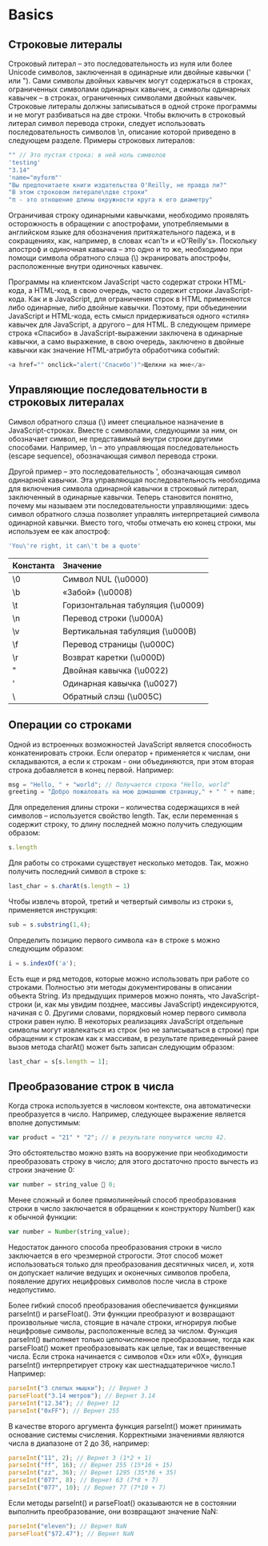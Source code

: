 # Basics

## Строковые литералы

Строковый литерал – это последовательность из нуля или более Unicode символов, заключенная в одинарные или двойные кавычки \(' или "\). Сами символы двойных кавычек могут содержаться в строках, ограниченных символами одинарных кавычек, а символы одинарных кавычек – в строках, ограниченных символами двойных кавычек. Строковые литералы должны записываться в одной строке программы и не могут разбиваться на две строки. Чтобы включить в строковый литерал символ перевода строки, следует использовать последовательность символов \n, описание которой приведено в следующем разделе. Примеры строковых литералов:

```javascript
"" // Это пустая строка: в ней ноль символов
'testing'
"3.14"
'name="myform"'
"Вы предпочитаете книги издательства O'Reilly, не правда ли?"
"В этом строковом литерале\nдве строки"
"π - это отношение длины окружности круга к его диаметру"
```

Ограничивая строку одинарными кавычками, необходимо проявлять осторожность в обращении с апострофами, употребляемыми в английском языке для обозначения притяжательного падежа, и в сокращениях, как, например, в словах «can't» и «O'Reilly's». Поскольку апостроф и одиночная кавычка – это одно и то же, необходимо при помощи символа обратного слэша \(\\) экранировать апострофы, расположенные внутри одиночных кавычек.

Программы на клиентском JavaScript часто содержат строки HTML-кода, а HTML-код, в свою очередь, часто содержит строки JavaScript-кода. Как и в JavaScript, для ограничения строк в HTML применяются либо одинарные, либо двойные кавычки. Поэтому, при объединении JavaScript и HTML-кода, есть смысл придерживаться одного «стиля» кавычек для JavaScript, а другого – для HTML. В следующем примере строка «Спасибо» в JavaScript-выражении заключена в одинарные кавычки, а само выражение, в свою очередь, заключено в двойные кавычки как значение HTML-атрибута обработчика событий:

```javascript
<a href="" onclick="alert('Спасибо')">Щелкни на мне</a>
```

## Управляющие последовательности в строковых литералах

Символ обратного слэша \(\\) имеет специальное назначение в JavaScript-строках. Вместе с символами, следующими за ним, он обозначает символ, не представимый внутри строки другими способами. Например, \n – это управляющая последовательность \(escape sequence\), обозначающая символ перевода строки.

Другой пример – это последовательность \', обозначающая символ одинарной кавычки. Эта управляющая последовательность необходима для включения символа одинарной кавычки в строковый литерал, заключенный в одинарные кавычки. Теперь становится понятно, почему мы называем эти последовательности управляющими: здесь символ обратного слэша позволяет управлять интерпретацией символа одинарной кавычки. Вместо того, чтобы отмечать ею конец строки, мы используем ее как апостроф:

```javascript
'You\'re right, it can\'t be a quote'
```

| Константа | Значение |
| :--- | :--- |
| \0 | Символ NUL \(\u0000\) |
| \b | «Забой» \(\u0008\) |
| \t | Горизонтальная табуляция \(\u0009\) |
| \n | Перевод строки \(\u000A\) |
| \v | Вертикальная табуляция \(\u000B\) |
| \f | Перевод страницы \(\u000C\) |
| \r | Возврат каретки \(\u000D\) |
| \" | Двойная кавычка \(\u0022\) |
| \' | Одинарная кавычка \(\u0027\) |
| \ | Обратный слэш \(\u005C\) |

## Операции со строками

Одной из встроенных возможностей JavaScript является способность конкатенировать строки. Если оператор `+` применяется к числам, они складываются, а если к строкам - они объединяются, при этом вторая строка добавляется в конец первой. Например:

```javascript
msg = "Hello, " + "world"; // Получается строка "Hello, world"
greeting = "Добро пожаловать на мою домашнюю страницу," + " " + name;
```

Для определения длины строки – количества содержащихся в ней символов – используется свойство length. Так, если переменная s содержит строку, то длину последней можно получить следующим образом:

```javascript
s.length
```

Для работы со строками существует несколько методов. Так, можно получить последний символ в строке s:

```javascript
last_char = s.charAt(s.length – 1)
```

Чтобы извлечь второй, третий и четвертый символы из строки s, применяется инструкция:

```javascript
sub = s.substring(1,4);
```

Определить позицию первого символа «a» в строке s можно следующим образом:

```javascript
i = s.indexOf('a');
```

Есть еще и ряд методов, которые можно использовать при работе со строками. Полностью эти методы документированы в описании объекта String. Из предыдущих примеров можно понять, что JavaScript-строки \(и, как мы увидим позднее, массивы JavaScript\) индексируются, начиная с 0. Другими словами, порядковый номер первого символа строки равен нулю. В некоторых реализациях JavaScript отдельные символы могут извлекаться из строк \(но не записываться в строки\) при обращении к строкам как к массивам, в результате приведенный ранее вызов метода charAt\(\) может быть записан следующим образом:

```javascript
last_char = s[s.length – 1];
```

## Преобразование строк в числа

Когда строка используется в числовом контексте, она автоматически преобразуется в число. Например, следующее выражение является вполне допустимым:

```javascript
var product = "21" * "2"; // в результате получится число 42.
```

Это обстоятельство можно взять на вооружение при необходимости преобразовать строку в число; для этого достаточно просто вычесть из строки значение 0:

```javascript
var number = string_value  0;
```

Менее сложный и более прямолинейный способ преобразования строки в число заключается в обращении к конструктору Number\(\) как к обычной функции:

```javascript
var number = Number(string_value);
```

Недостаток данного способа преобразования строки в число заключается в его чрезмерной строгости. Этот способ может использоваться только для преобразования десятичных чисел, и, хотя он допускает наличие ведущих и оконечных символов пробела, появление других нецифровых символов после числа в строке недопустимо.

Более гибкий способ преобразования обеспечивается функциями parseInt\(\) и parseFloat\(\). Эти функции преобразуют и возвращают произвольные числа, стоящие в начале строки, игнорируя любые нецифровые символы, расположенные вслед за числом. Функция parseInt\(\) выполняет только целочисленное преобразование, тогда как parseFloat\(\) может преобразовывать как целые, так и вещественные числа. Если строка начинается с символов «0x» или «0X», функция parseInt\(\) интерпретирует строку как шестнадцатеричное число.1 Например:

```javascript
parseInt("3 слепых мышки"); // Вернет 3
parseFloat("3.14 метров"); // Вернет 3.14
parseInt("12.34"); // Вернет 12
parseInt("0xFF"); // Вернет 255
```

В качестве второго аргумента функция parseInt\(\) может принимать основание системы счисления. Корректными значениями являются числа в диапазоне от 2 до 36, например:

```javascript
parseInt("11", 2); // Вернет 3 (1*2 + 1)
parseInt("ff", 16); // Вернет 255 (15*16 + 15)
parseInt("zz", 36); // Вернет 1295 (35*36 + 35)
parseInt("077", 8); // Вернет 63 (7*8 + 7)
parseInt("077", 10); // Вернет 77 (7*10 + 7)
```

Если методы parseInt\(\) и parseFloat\(\) оказываются не в состоянии выполнить преобразование, они возвращают значение NaN:

```javascript
parseInt("eleven"); // Вернет NaN
parseFloat("$72.47"); // Вернет NaN
```

